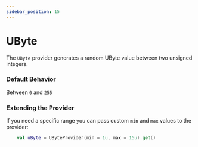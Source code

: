 ```yaml
---
sidebar_position: 15
---
```


# UByte

The `UByte` provider generates a random UByte value between two unsigned integers.

### Default Behavior

Between `0` and `255`

### Extending the Provider

If you need a specific range you can pass custom `min` and `max` values to the provider:

```kotlin
    val uByte = UByteProvider(min = 1u, max = 15u).get()
```

